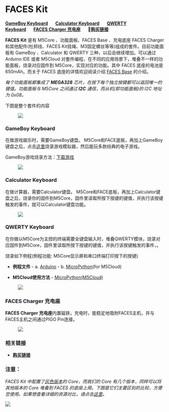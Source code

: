 # FACES Kit

**[GameBoy Keyboard](#gameBoy-keyboard)**&nbsp;&nbsp;&nbsp;&nbsp;&nbsp;&nbsp;**[Calculator Keyboard](#calculator-keyboard)**&nbsp;&nbsp;&nbsp;&nbsp;&nbsp;&nbsp;**[QWERTY Keyboard](#qeerty-keyboard)**&nbsp;&nbsp;&nbsp;&nbsp;&nbsp;&nbsp;**[FACES Charger 充电座](#faces-charger-充电座)**&nbsp;&nbsp;&nbsp;&nbsp;&nbsp;&nbsp;🛒**[购买链接](https://item.taobao.com/item.htm?spm=a1z10.3-c.w4002-1172588106.15.686c425eRw6D4J&id=562810115476)**

**FACES Kit** 是有 M5Core 、功能面板、FACES Base 、充电底座 FACES Charger 和其他配件(杜邦线、FACES Kit挂绳、M3固定螺丝等等)组成的套件。目前功能面板有 GameBoy 、Calculator 和 QWERTY 三种，以后会继续增加。可以通过 Arduino IDE 或者 M5Cloud 对套件编程，在不同的应用场景下，堆叠不一样的功能面板，烧录对应固件到 M5Core，实现对应的功能。其中 FACES 底座的电池是 650mAh。而关于 FACES 底座的详情欢迎阅读介绍 [FACES Base](zh_CN/base/face_base) 的介绍。

*每个功能面板都集成了 **MEGA328** 芯片，在按下每个独立按键都可以返回唯一的键值。功能面板与 M5Core 之间通过 **I2C** 通信，而从机(即功能面板)的 I2C 地址为 0x08。*


下图是整个套件的内容

<figure>
    <img src="assets/img/product_pics/core/faces_kit/faces_kit.png">
</figure>

### GameBoy Keyboard

在做游戏娱乐时，需要GameBoy键盘。
M5Core和FACE底板，再加上GameBoy键盘之后，点击[这里](zh_CN/quick_start/faces/gameboy_burn_a_nes_game)烧录游戏模拟器，然后能玩多款经典的电子游戏。

GameBoy游戏烧录方法：[下载游戏](zh_CN/quick_start/faces/gameboy_burn_a_nes_game)

<figure>
    <img src="assets/img/product_pics/core/faces_kit/gameboy_01.png">
</figure>

### Calculator Keyboard

在做计算器，需要Calculator键盘。
M5Core和FACE底板，再加上Calculator键盘之后，烧录你的固件到M5Core，固件里读取所按下按键的键值，并执行该按键触发的事件，就可以Calculator键盘功能。

<figure>
    <img src="assets/img/product_pics/core/faces_kit/calculator.png">
</figure>

### QWERTY Keyboard

在你做以M5Core为主控的终端需要全键盘输入时，堆叠QWERTY模块，烧录对应固件到M5Core，固件里读取所按下按键的键值，并执行该按键触发的事件，。


烧录如下例程(例程功能: M5Core显示屏和串口终端打印按下的按键)

-  **例程文件** - a. [Arduino](https://github.com/m5stack/M5Stack/tree/master/examples/Modules/FACES) - b. [MicroPython](https://github.com/m5stack/M5Cloud/tree/master/examples/FACES)(for M5Cloud)

-  **M5Cloud使用方法** - [MicroPython(M5Cloud)](zh_CN/quick_start/m5core/m5stack_core_get_started_MicroPython_m5cloud)

<figure>
    <img src="assets/img/product_pics/core/faces_kit/qwerty.png">
</figure>


### FACES Charger 充电座

**FACES Charger 充电座**内置磁铁，充电时，能稳定地吸附FACES主机，并与FACES主机之间通过PIGO Pin连接。

<figure>
    <img src="assets/img/product_pics/core/faces_kit/charger.png">
</figure>

### 相关链接

- **[购买链接](https://item.taobao.com/item.htm?spm=a1z10.3-c.w4002-1172588106.15.686c425eRw6D4J&id=562810115476)**

### 注意：

*FACES Kit 中配置了[灰色版本](zh_CN/core/gray)的 Core，而我们的 Core 有几个版本，同样可以将其他版本的 Core 堆叠到 FACES 的底座上用。下图是它们主要区别的比较，方便您使用。如果想查看详细的资源对比，请点击[这里](https://github.com/m5stack/M5-Schematic/blob/master/Core/hardware_difference_between_cores_zh_CN.md)。*

<img src="assets/img/product_pics/core/core_comparison_04_zh_CN.png">
